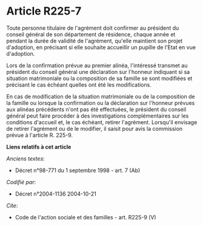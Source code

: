 # Article R225-7

Toute personne titulaire de l'agrément doit confirmer au président du conseil général de son département de résidence, chaque
année et pendant la durée de validité de l'agrément, qu'elle maintient son projet d'adoption, en précisant si elle souhaite
accueillir un pupille de l'Etat en vue d'adoption.

Lors de la confirmation prévue au premier alinéa, l'intéressé transmet au président du conseil général une déclaration sur
l'honneur indiquant si sa situation matrimoniale ou la composition de sa famille se sont modifiées et précisant le cas
échéant quelles ont été les modifications.

En cas de modification de la situation matrimoniale ou de la composition de la famille ou lorsque la confirmation ou la
déclaration sur l'honneur prévues aux alinéas précédents n'ont pas été effectuées, le président du conseil général peut faire
procéder à des investigations complémentaires sur les conditions d'accueil et, le cas échéant, retirer l'agrément. Lorsqu'il
envisage de retirer l'agrément ou de le modifier, il saisit pour avis la commission prévue à l'article R. 225-9.

**Liens relatifs à cet article**

_Anciens textes_:

  - Décret n°98-771 du 1 septembre 1998 - art. 7 (Ab)

_Codifié par_:

  - Décret n°2004-1136 2004-10-21

_Cite_:

  - Code de l'action sociale et des familles - art. R225-9 (V)
